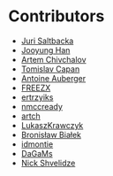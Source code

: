 Contributors
====
* [Juri Saltbacka](https://github.com/3bola)
* [Jooyung Han](https://github.com/jooyunghan)
* [Artem Chivchalov](https://github.com/artch)
* [Tomislav Capan](https://github.com/zappan)
* [Antoine Auberger](https://github.com/Antwan86)
* [FREEZX](https://github.com/FREEZX)
* [ertrzyiks](https://github.com/ertrzyiks)
* [nmccready](https://github.com/nmccready)
* [artch](https://github.com/artch)
* [LukaszKrawczyk](https://github.com/LukaszKrawczyk)
* [Bronisław Białek](https://github.com/bronek89)
* [idmontie](https://github.com/idmontie)
* [DaGaMs](https://github.com/DaGaMs)
* [Nick Shvelidze](https://github.com/shvelo)
